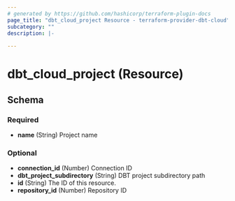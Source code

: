 ```yaml
---
# generated by https://github.com/hashicorp/terraform-plugin-docs
page_title: "dbt_cloud_project Resource - terraform-provider-dbt-cloud"
subcategory: ""
description: |-
  
---
```


# dbt_cloud_project (Resource)





<!-- schema generated by tfplugindocs -->
## Schema

### Required

- **name** (String) Project name

### Optional

- **connection_id** (Number) Connection ID
- **dbt_project_subdirectory** (String) DBT project subdirectory path
- **id** (String) The ID of this resource.
- **repository_id** (Number) Repository ID


